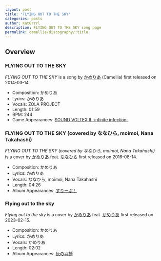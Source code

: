 ```yaml
---
layout: post
title: "FLYING OUT TO THE SKY"
categories: posts
author: KatGrrrl
description: FLYING OUT TO THE SKY song page
permalink: camellia/discography/:title
---
```


## Overview

### FLYING OUT TO THE SKY

*FLYING OUT TO THE SKY* is a song by [かめりあ](/camellia) (Camellia) first released on 2014-03-14.

* Composition: かめりあ
* Lyrics: かめりあ
* Vocals: ZOLA PROJECT
* Length: 01:59
* BPM: 244
* Game Appearances: [SOUND VOLTEX II -infinite infection-](https://remywiki.com/AC_SDVX_II)

### FLYING OUT TO THE SKY (covered by ななひら, moimoi, Nana Takahashi)

*FLYING OUT TO THE SKY (covered by ななひら, moimoi, Nana Takahashi)* is a cover by [かめりあ](/camellia) feat. [ななひら](#) first released on 2016-08-14.

* Composition: かめりあ
* Lyrics: かめりあ
* Vocals: ななひら, moimoi, Nana Takahashi
* Length: 04:26
* Album Appearances: [すりーぷ！](<{% link postsInclude/_posts/camellia/albums/Sleep/2023-12-18-Sleep.md %}>)

### Flying out to the sky

*Flying out to the sky* is a cover by [かめりあ](/camellia) feat. [かめりあ](/camellia) first released on 2023-02-15.

* Composition: かめりあ
* Lyrics: かめりあ
* Vocals: かめりあ
* Length: 02:02
* Album Appearances: [灰の羽搏](<{% link postsInclude/_posts/camellia/albums/4th-major-album/2023-12-21-4th-major-album.md %}>)
